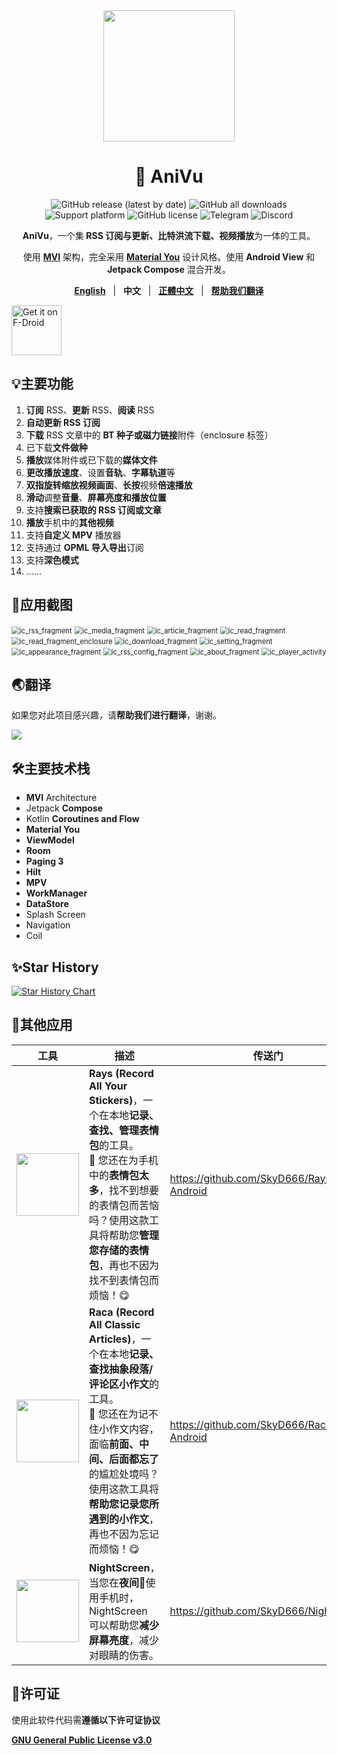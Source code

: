 <div align="center">
    <div>
        <img src="../image/AniVu.svg" style="height: 210px"/>
    </div>
    <h1>🥰 AniVu</h1>
    <p>
        <a href="https://github.com/SkyD666/AniVu/releases/latest" style="text-decoration:none">
            <img src="https://img.shields.io/github/v/release/SkyD666/AniVu?display_name=release&style=for-the-badge" alt="GitHub release (latest by date)"/>
        </a>
        <a href="https://github.com/SkyD666/AniVu/releases/latest" style="text-decoration:none" >
            <img src="https://img.shields.io/github/downloads/SkyD666/AniVu/total?style=for-the-badge" alt="GitHub all downloads"/>
        </a>
        <a href="https://www.android.com/versions/nougat-7-0" style="text-decoration:none" >
            <img src="https://img.shields.io/badge/Android 7.0+-brightgreen?style=for-the-badge&logo=android&logoColor=white" alt="Support platform"/>
        </a>
        <a href="https://github.com/SkyD666/AniVu/blob/master/LICENSE" style="text-decoration:none" >
            <img src="https://img.shields.io/github/license/SkyD666/AniVu?style=for-the-badge" alt="GitHub license"/>
        </a>
        <a href="https://t.me/SkyD666Chat" style="text-decoration:none" >
            <img src="https://img.shields.io/badge/Telegram-2CA5E0?logo=telegram&logoColor=white&style=for-the-badge" alt="Telegram"/>
        </a>
        <a href="https://discord.gg/pEWEjeJTa3" style="text-decoration:none" >
            <img src="https://img.shields.io/discord/982522006819991622?color=5865F2&label=Discord&logo=discord&logoColor=white&style=for-the-badge" alt="Discord"/>
        </a>
    </p>
    <p>
        <b>AniVu</b>，一个集<b> RSS 订阅与更新、比特洪流下载、视频播放</b>为一体的工具。
    </p>
    <p>
        使用 <b><a href="https://developer.android.com/topic/architecture#recommended-app-arch">MVI</a></b> 架构，完全采用 <b><a href="https://m3.material.io/">Material You</a></b> 设计风格。使用 <b>Android View</b> 和 <b>Jetpack Compose</b> 混合开发。
    </p>
    <p>
        <b><a href="../../README.md">English</a></b>&nbsp&nbsp&nbsp|&nbsp&nbsp&nbsp<b>中文</b>&nbsp&nbsp&nbsp|&nbsp&nbsp&nbsp<b><a href="README-zh-rTW.md">正體中文</a></b>&nbsp&nbsp&nbsp|&nbsp&nbsp&nbsp<b><a href="https://crowdin.com/project/anivu">帮助我们翻译</a></b>
    </p>
</div>
<a href="https://f-droid.org/packages/com.skyd.anivu"><img src="https://fdroid.gitlab.io/artwork/badge/get-it-on-zh-cn.png" alt="Get it on F-Droid" height="80"></a>

## 💡主要功能

1. **订阅** RSS、**更新** RSS、**阅读** RSS
2. **自动更新 RSS 订阅**
3. **下载** RSS 文章中的 **BT 种子或磁力链接**附件（enclosure 标签）
4. 已下载**文件做种**
5. **播放**媒体附件或已下载的**媒体文件**
6. **更改播放速度**、设置**音轨**、**字幕轨道**等
7. **双指旋转缩放视频画面**、**长按**视频**倍速播放**
8. **滑动**调整**音量**、**屏幕亮度和播放位置**
9. 支持**搜索已获取的 RSS 订阅或文章**
10. **播放**手机中的**其他视频**
11. 支持**自定义 MPV** 播放器
12. 支持通过 **OPML 导入导出**订阅
13. 支持**深色模式**
14. ......

## 🤩应用截图

<img src="../image/zh-rCN/ic_rss_fragment.jpg" alt="ic_rss_fragment" style="zoom:80%;" /> <img src="../image/zh-rCN/ic_media_fragment.jpg" alt="ic_media_fragment" style="zoom:80%;" />
<img src="../image/zh-rCN/ic_article_fragment.jpg" alt="ic_article_fragment" style="zoom:80%;" /> <img src="../image/zh-rCN/ic_read_fragment.jpg" alt="ic_read_fragment" style="zoom:80%;" />
<img src="../image/zh-rCN/ic_read_fragment_enclosure.jpg" alt="ic_read_fragment_enclosure" style="zoom:80%;" /> <img src="../image/zh-rCN/ic_download_fragment.jpg" alt="ic_download_fragment" style="zoom:80%;" />
<img src="../image/zh-rCN/ic_setting_fragment.jpg" alt="ic_setting_fragment" style="zoom:80%;" /> <img src="../image/zh-rCN/ic_appearance_fragment.jpg" alt="ic_appearance_fragment" style="zoom:80%;" />
<img src="../image/zh-rCN/ic_rss_config_fragment.jpg" alt="ic_rss_config_fragment" style="zoom:80%;" /> <img src="../image/zh-rCN/ic_about_fragment.jpg" alt="ic_about_fragment" style="zoom:80%;" />
<img src="../image/zh-rCN/ic_player_activity.jpg" alt="ic_player_activity" style="zoom:80%;" />

## 🌏翻译

如果您对此项目感兴趣，请**帮助我们进行翻译**，谢谢。

<a title="Crowdin" target="_blank" href="https://crowdin.com/project/anivu"><img src="https://badges.crowdin.net/anivu/localized.svg"></a>

## 🛠主要技术栈

- **MVI** Architecture
- Jetpack **Compose**
- Kotlin ﻿**Coroutines and Flow**
- **Material You**
- **ViewModel**
- **Room**
- **Paging 3**
- **Hilt**
- **MPV**
- **WorkManager**
- **DataStore**
- Splash Screen
- Navigation
- Coil

## ✨Star History

[![Star History Chart](https://api.star-history.com/svg?repos=SkyD666/AniVu)](https://star-history.com/?repos=SkyD666/AniVu#SkyD666/AniVu&Date)

## 🎈其他应用

<table>
<thead>
  <tr>
    <th>工具</th>
    <th>描述</th>
    <th>传送门</th>
  </tr>
</thead>
<tbody>
  <tr>
    <td><img src="../image/Rays.svg" style="height: 100px"/></td>
    <td><b>Rays (Record All Your Stickers)</b>，一个在本地<b>记录、查找、管理表情包</b>的工具。<br/>🥰 您还在为手机中的<b>表情包太多</b>，找不到想要的表情包而苦恼吗？使用这款工具将帮助您<b>管理您存储的表情包</b>，再也不因为找不到表情包而烦恼！😋</td>
    <td><a href="https://github.com/SkyD666/Rays-Android">https://github.com/SkyD666/Rays-Android</a></td>
  </tr>
  <tr>
    <td><img src="../image/Raca.svg" style="height: 100px"/></td>
    <td><b>Raca (Record All Classic Articles)</b>，一个在本地<b>记录、查找抽象段落/评论区小作文</b>的工具。<br/>🤗 您还在为记不住小作文内容，面临<b>前面、中间、后面都忘了</b>的尴尬处境吗？使用这款工具将<b>帮助您记录您所遇到的小作文</b>，再也不因为忘记而烦恼！😋</td>
    <td><a href="https://github.com/SkyD666/Raca-Android">https://github.com/SkyD666/Raca-Android</a></td>
  </tr>
  <tr>
    <td><img src="../image/NightScreen.svg" style="height: 100px"/></td>
    <td><b>NightScreen</b>，当您在<b>夜间🌙</b>使用手机时，NightScreen 可以帮助您<b>减少屏幕亮度</b>，减少对眼睛的伤害。</td>
    <td><a href="https://github.com/SkyD666/NightScreen">https://github.com/SkyD666/NightScreen</a></td>
  </tr>
</tbody>
</table>

## 📃许可证

使用此软件代码需**遵循以下许可证协议**

[**GNU General Public License v3.0**](../../LICENSE)
